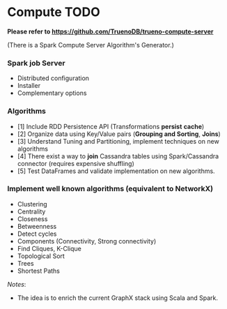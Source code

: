 # Compute TODO

**Please refer to https://github.com/TruenoDB/trueno-compute-server**

(There is a Spark Compute Server Algorithm's Generator.)

### Spark job Server
 * Distributed configuration
 * Installer
 * Complementary options
 
### Algorithms
 * [1] Include RDD Persistence API (Transformations **persist** **cache**)
 * [2] Organize data using Key/Value pairs (**Grouping and Sorting**, **Joins**)
 * [3] Understand Tuning and Partitioning, implement techniques on new algorithms
 * [4] There exist a way to **join** Cassandra tables using Spark/Cassandra connector (requires expensive shuffling)
 * [5] Test DataFrames and validate implementation on new algorithms.

### Implement well known algorithms (equivalent to NetworkX)
 * Clustering
 * Centrality
 * Closeness
 * Betweenness
 * Detect cycles
 * Components (Connectivity, Strong connectivity)
 * Find Cliques, K-Clique
 * Topological Sort
 * Trees
 * Shortest Paths
 
*Notes*:
* The idea is to enrich the current GraphX stack using Scala and Spark.

